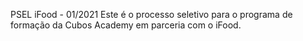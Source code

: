PSEL iFood - 01/2021
Este é o processo seletivo para o programa de formação da Cubos Academy em parceria com o iFood.
